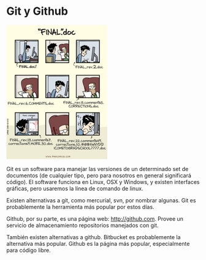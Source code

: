 # Git y Github

<img src="img/phd101212s.gif" alt="phdcomics" style="height: 25em;"/>

Git es un software para manejar las versiones de un determinado set de documentos (de cualquier tipo, pero para nosotros en general significará código). El software funciona en Linux, OSX y Windows, y existen interfaces gráficas, pero usaremos la línea de comando de linux.

Existen alternativas a git, como mercurial, svn, por nombrar algunas. Git es probablemente la herramienta más popular por estos días.

Github, por su parte, es una página web: http://github.com. Provee un servicio de almacenamiento repositorios manejados con git.

También existen alternativas a github. Bitbucket es probablemente la alternativa más popular. Github es la página más popular, especialmente para código libre.
